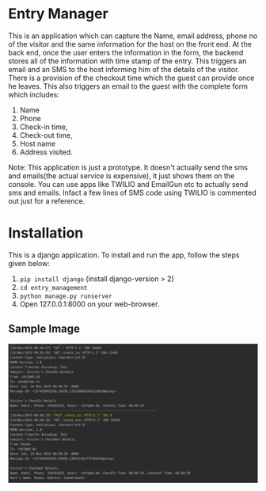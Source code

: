# Entry Manager
This is an application which can capture the Name, email address, phone no of the visitor and
the same information for the host on the front end.
At the back end, once the user enters the information in the form, the backend stores all of
the information with time stamp of the entry.
This triggers an email and an SMS to the host informing him of the details of the visitor.
There is a provision of the checkout time which the guest can provide once he
leaves. This also triggers an email to the guest with the complete form which includes:

1. Name
2. Phone
3. Check-in time,
4. Check-out time,
5. Host name
6. Address visited.

Note: This application is just a prototype. It doesn't actually send the sms and emails(the actual service is expensive), 
it just shows them on the console. You can use apps like TWILIO and EmailGun etc to actually send sms and emails. Infact a
few lines of SMS code using TWILIO is commented out just for a reference.

# Installation
This is a django application. To install and run the app, follow the steps given below:
1. `pip install django` (install django-version > 2)
2. `cd entry_management`
3. `python manage.py runserver`
4. Open 127.0.0.1:8000 on your web-browser.

## Sample Image

![Example_Image](https://raw.githubusercontent.com/chay2199/Entry_Management/master/Screenshot%20from%202019-11-24%2006-32-40.png)
